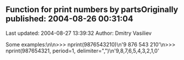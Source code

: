 ## Function for print numbers by partsOriginally published: 2004-08-26 00:31:04 
Last updated: 2004-08-27 13:39:32 
Author: Dmitry Vasiliev 
 
Some examples:\n\n>>> nprint(9876543210)\n'9 876 543 210'\n>>> nprint(987654321, period=1, delimiter=",")\n'9,8,7,6,5,4,3,2,1,0'